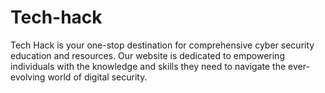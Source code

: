 # Tech-hack
Tech Hack is your one-stop destination for comprehensive cyber security education and resources. Our website is dedicated to empowering individuals with the knowledge and skills they need to navigate the ever-evolving world of digital security.
